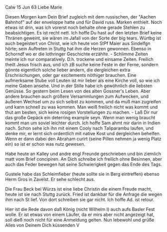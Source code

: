  Calw 15 Jun 63
Liebe Marie

Diesen Morgen kam Dein Brief zugleich mit dem russischen, der "Aachen Bahnhof" auf der enveloppe hatte und für David russ. Marken enthielt. Noch etwas ist drin, was ich vorerst noch behalte ohne gerade Stehlen zu beabsichtigen. Es ist recht nett. Ich hoffe Du hast auf den letzten Brief keine Thränen geweint, sie wären im Jafall von der Sorte der big tears. Würtbg ist auch begeistert von Christ, wie ich heute von StPf Maier aus Sindelfgn hörte; sein Auftreten in Stuttg hat ihm die Herzen gewonnen. Ebenso in Schorndf wo er die lothringer Geschichte erzählte. - Schlimme Zeiten meinte ich nur comparatively. D.h. trockene und einsame Zeiten. Freilich theilt Jesus frisch aus, und ich zB suche keine Feste in der Ferne, sondern gönnte eigentlich solche lieber andern, die dergleichen extra Erschrischungen, oder gar excitements nöthiger brauchen. Eine aufmerksame Stube voll Leuten ist mir lieber als eine Kirche voll, so wie ich meine Gaben ansehe. Und in der Stille habe ich gewöhnlich die liebsten Genüsse. So gestern beim Lesen von des alten Gossner's Leben. Aber andere brauchen auch größere Versammlungen zum Aufwecken, und äußeren Wechsel um zu sich selbst zu kommen, und da muß man zugreifen und kann schnell zu was kommen. Man weiß freilich nicht was kommt und thut am besten, sich keine rosigen Vorstellungen zu machen. - Laß Dir nur das große Gepäck ein deterring example seyn. Wenn man wenig braucht kommt man um soviel leichter durch. Ich hoffe Sam ahmt mir darin in Indien nach. Schon sehe ich ihn mit einem Cooly nach Taliparambu laufen, und denke mir, er lernt sich ordentlich mit native Kost und dergleichen behelfen. Wenn er dann dabei den Abraham curirt (seine Pillen nehmen ja wenig Platz ein) so ist er schon was nutz gewesen.

Habe heute an Kalley und andre engl Freunde geschrieben und bin ziemlich matt vom Brief concipiren. An Dich schreibe ich freilich ohne Besinnen, aber auch das Feder bewegen hat seine Schwierigkeit gegen das Ende des Tags.

Gustele habe das Schleimfieber (heute sollte sie in Berg eintreffen) ebenso Herm Gros in Zavelst. Er sehe schlecht aus.

Die Frau Beck bei Würzs ist eine liebe Christin die einem Freude macht, heute ist sie nach Stuttg zurück. Fried ist dankbar für die Anfrage die wegen ihm nach St lief. Von dort schreiben sie gar nicht. Ich hoffe Ad. ist retour.

Hier ist die Rede davon daß König (nicht Wilhelm I) auch aufs Basler Fest wolle. Er ist etwas von einem Läufer, da er mirs aber nicht angezeigt hat, soll dieß noch nicht für eine Anmeldung gelten. Nun lebewohl und grüße Alles von Deinem Dich küssenden
 V

